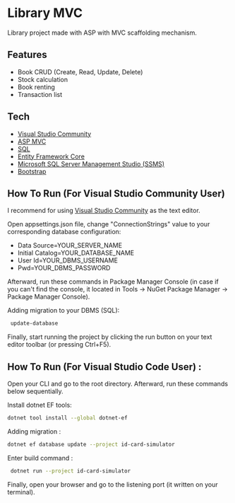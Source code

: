 
# Library MVC

Library project made with ASP with MVC scaffolding mechanism.

## Features
- Book CRUD (Create, Read, Update, Delete)
- Stock calculation
- Book renting
- Transaction list 

## Tech
- [Visual Studio Community](https://visualstudio.microsoft.com/)
- [ASP MVC](https://dotnet.microsoft.com/en-us/apps/aspnet/mvc)
- [SQL](https://www.microsoft.com/en-us/sql-server/sql-server-downloads)
- [Entity Framework Core](https://docs.microsoft.com/en-us/ef/core/)
- [Microsoft SQL Server Management Studio (SSMS)](https://docs.microsoft.com/en-us/sql/ssms/download-sql-server-management-studio-ssms?view=sql-server-ver15)
- [Bootstrap](https://getbootstrap.com/)

## How To Run (For Visual Studio Community User)
I recommend for using [Visual Studio Community](https://visualstudio.microsoft.com/) as the text editor.

Open appsettings.json file, change "ConnectionStrings" value to your corresponding database configuration:
- Data Source=YOUR_SERVER_NAME
- Initial Catalog=YOUR_DATABASE_NAME
- User Id=YOUR_DBMS_USERNAME
- Pwd=YOUR_DBMS_PASSWORD

Afterward, run these commands in Package Manager Console (in case if you can't find the console, it located in Tools -> NuGet Package Manager -> Package Manager Console).

Adding migration to your DBMS (SQL):

```sh
 update-database
```

Finally, start running the project by clicking the run button on your text editor toolbar (or pressing Ctrl+F5).

## How To Run (For Visual Studio Code User) :

Open your CLI and go to the root directory. Afterward, run these commands below sequentially.

Install dotnet EF tools:
```sh
dotnet tool install --global dotnet-ef
```

Adding migration :

```sh
dotnet ef database update --project id-card-simulator
```

Enter build command :

```sh
 dotnet run --project id-card-simulator
```

Finally, open your browser and go to the listening port (it written on your terminal).
